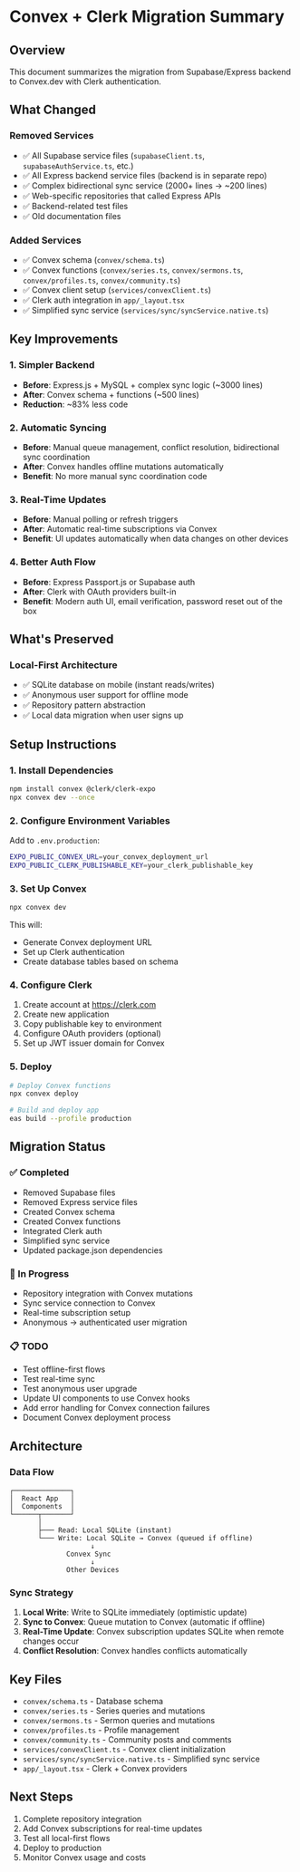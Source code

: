 # Convex + Clerk Migration Summary

## Overview

This document summarizes the migration from Supabase/Express backend to Convex.dev with Clerk authentication.

## What Changed

### Removed Services
- ✅ All Supabase service files (`supabaseClient.ts`, `supabaseAuthService.ts`, etc.)
- ✅ All Express backend service files (backend is in separate repo)
- ✅ Complex bidirectional sync service (2000+ lines → ~200 lines)
- ✅ Web-specific repositories that called Express APIs
- ✅ Backend-related test files
- ✅ Old documentation files

### Added Services
- ✅ Convex schema (`convex/schema.ts`)
- ✅ Convex functions (`convex/series.ts`, `convex/sermons.ts`, `convex/profiles.ts`, `convex/community.ts`)
- ✅ Convex client setup (`services/convexClient.ts`)
- ✅ Clerk auth integration in `app/_layout.tsx`
- ✅ Simplified sync service (`services/sync/syncService.native.ts`)

## Key Improvements

### 1. Simpler Backend
- **Before**: Express.js + MySQL + complex sync logic (~3000 lines)
- **After**: Convex schema + functions (~500 lines)
- **Reduction**: ~83% less code

### 2. Automatic Syncing
- **Before**: Manual queue management, conflict resolution, bidirectional sync coordination
- **After**: Convex handles offline mutations automatically
- **Benefit**: No more manual sync coordination code

### 3. Real-Time Updates
- **Before**: Manual polling or refresh triggers
- **After**: Automatic real-time subscriptions via Convex
- **Benefit**: UI updates automatically when data changes on other devices

### 4. Better Auth Flow
- **Before**: Express Passport.js or Supabase auth
- **After**: Clerk with OAuth providers built-in
- **Benefit**: Modern auth UI, email verification, password reset out of the box

## What's Preserved

### Local-First Architecture
- ✅ SQLite database on mobile (instant reads/writes)
- ✅ Anonymous user support for offline mode
- ✅ Repository pattern abstraction
- ✅ Local data migration when user signs up

## Setup Instructions

### 1. Install Dependencies

```bash
npm install convex @clerk/clerk-expo
npx convex dev --once
```

### 2. Configure Environment Variables

Add to `.env.production`:

```bash
EXPO_PUBLIC_CONVEX_URL=your_convex_deployment_url
EXPO_PUBLIC_CLERK_PUBLISHABLE_KEY=your_clerk_publishable_key
```

### 3. Set Up Convex

```bash
npx convex dev
```

This will:
- Generate Convex deployment URL
- Set up Clerk authentication
- Create database tables based on schema

### 4. Configure Clerk

1. Create account at https://clerk.com
2. Create new application
3. Copy publishable key to environment
4. Configure OAuth providers (optional)
5. Set up JWT issuer domain for Convex

### 5. Deploy

```bash
# Deploy Convex functions
npx convex deploy

# Build and deploy app
eas build --profile production
```

## Migration Status

### ✅ Completed
- Removed Supabase files
- Removed Express service files
- Created Convex schema
- Created Convex functions
- Integrated Clerk auth
- Simplified sync service
- Updated package.json dependencies

### 🔄 In Progress
- Repository integration with Convex mutations
- Sync service connection to Convex
- Real-time subscription setup
- Anonymous → authenticated user migration

### 📋 TODO
- Test offline-first flows
- Test real-time sync
- Test anonymous user upgrade
- Update UI components to use Convex hooks
- Add error handling for Convex connection failures
- Document Convex deployment process

## Architecture

### Data Flow

```
┌──────────────┐
│  React App   │
│  Components  │
└──────┬───────┘
       │
       ├─── Read: Local SQLite (instant)
       └─── Write: Local SQLite → Convex (queued if offline)
                    ↓
              Convex Sync
                    ↓
              Other Devices
```

### Sync Strategy

1. **Local Write**: Write to SQLite immediately (optimistic update)
2. **Sync to Convex**: Queue mutation to Convex (automatic if offline)
3. **Real-Time Update**: Convex subscription updates SQLite when remote changes occur
4. **Conflict Resolution**: Convex handles conflicts automatically

## Key Files

- `convex/schema.ts` - Database schema
- `convex/series.ts` - Series queries and mutations
- `convex/sermons.ts` - Sermon queries and mutations
- `convex/profiles.ts` - Profile management
- `convex/community.ts` - Community posts and comments
- `services/convexClient.ts` - Convex client initialization
- `services/sync/syncService.native.ts` - Simplified sync service
- `app/_layout.tsx` - Clerk + Convex providers

## Next Steps

1. Complete repository integration
2. Add Convex subscriptions for real-time updates
3. Test all local-first flows
4. Deploy to production
5. Monitor Convex usage and costs


